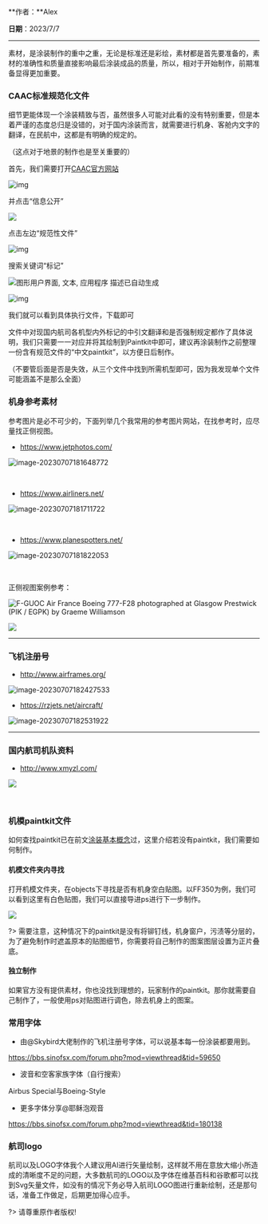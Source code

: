 **作者：**Alex

**日期**：2023/7/7

---

素材，是涂装制作的重中之重，无论是标准还是彩绘，素材都是首先要准备的，素材的准确性和质量直接影响最后涂装成品的质量，所以，相对于开始制作，前期准备显得更加重要。

### CAAC标准规范化文件

细节更能体现一个涂装精致与否，虽然很多人可能对此看的没有特别重要，但是本着严谨的态度总归是没错的，对于国内涂装而言，就需要进行机身、客舱内文字的翻译，在民航中，这都是有明确的规定的。

（这点对于地景的制作也是至关重要的）

首先，我们需要打开[CAAC官方网站](http://www.caac.gov.cn/index.html)

![img](https://img1.imgtp.com/2023/07/07/pOjTr7sv.png)

并点击“信息公开”

 ![](https://img1.imgtp.com/2023/07/07/oKfMa6e2.png)

 

 

 

点击左边“规范性文件”

![img](https://img1.imgtp.com/2023/07/07/oKfMa6e2.png)

搜索关键词“标记”

![图形用户界面, 文本, 应用程序  描述已自动生成](https://img1.imgtp.com/2023/07/07/9Fm2oPyK.png)

 

![img](https://img1.imgtp.com/2023/07/07/Z3bA0P07.png)

我们就可以看到具体执行文件，下载即可

文件中对现国内航司各机型内外标记的中引文翻译和是否强制规定都作了具体说明，我们只需要一一对应并将其绘制到Paintkit中即可，建议再涂装制作之前整理一份含有规范文件的“中文paintkit”，以方便日后制作。

（不要管后面是否是失效，从三个文件中找到所需机型即可，因为我发现单个文件可能涵盖不是那么全面）

 

### 机身参考素材

参考图片是必不可少的，下面列举几个我常用的参考图片网站，在找参考时，应尽量找正侧视图。

- https://www.jetphotos.com/ 

![image-20230707181648772](https://img1.imgtp.com/2023/07/07/Cs8FDEa8.png)

<br>

- https://www.airliners.net/ 

![image-20230707181711722](https://img1.imgtp.com/2023/07/07/lVRzXS3B.png)

<br>

- https://www.planespotters.net/ 

![image-20230707181822053](https://img1.imgtp.com/2023/07/07/qDzke5sQ.png)

<br>

正侧视图案例参考：

![F-GUOC Air France Boeing 777-F28 photographed at Glasgow Prestwick (PIK / EGPK) by Graeme Williamson](https://img1.imgtp.com/2023/07/07/yFCPAbK8.jpg)

![](https://img1.imgtp.com/2023/07/07/ta7LhA4o.jpg)

---



### 飞机注册号

- http://www.airframes.org/

![image-20230707182427533](https://img1.imgtp.com/2023/07/07/fhrxALcf.png)

- https://rzjets.net/aircraft/

 ![image-20230707182531922](https://img1.imgtp.com/2023/07/07/UU3dSuaN.png)

---

### 国内航司机队资料

- http://www.xmyzl.com/

![](https://img1.imgtp.com/2023/07/07/Lkoh5Sqz.png)

<br>

### 机模paintkit文件
如何查找paintkit已在前文[涂装基本概念](https://uniqueworkss.github.io/#/cn/livery/livery_1?id=_22寻找模板)过，这里介绍若没有paintkit，我们需要如何制作。

#### 机模文件夹内寻找
打开机模文件夹，在objects下寻找是否有机身空白贴图。以FF350为例，我们可以看到这里有白色贴图，我们可以直接导进ps进行下一步制作。

![](https://img1.imgtp.com/2023/07/08/8Qiq7TIa.png)

?> 需要注意，这种情况下的paintkit是没有将铆钉线，机身窗户，污渍等分层的，为了避免制作时遮盖原本的贴图细节，你需要将自己制作的图案图层设置为正片叠底。

#### 独立制作

如果官方没有提供素材，你也没找到理想的，玩家制作的paintkit。那你就需要自己制作了，一般使用ps对贴图进行调色，除去机身上的图案。

### 常用字体

- 由@Skybird大佬制作的飞机注册号字体，可以说基本每一份涂装都要用到。

https://bbs.sinofsx.com/forum.php?mod=viewthread&tid=59650

- 波音和空客家族字体（自行搜索）

Airbus Special与Boeing-Style

- 更多字体分享@耶稣泡观音

https://bbs.sinofsx.com/forum.php?mod=viewthread&tid=180138

### 航司logo

航司以及LOGO字体我个人建议用AI进行矢量绘制，这样就不用在意放大缩小所造成的清晰度不足的问题，大多数航司的LOGO以及字体在维基百科和谷歌都可以找到Svg矢量文件，如没有的情况下务必导入航司LOGO图进行重新绘制，还是那句话，准备工作做足，后期更加得心应手。

?> 请尊重原作者版权!